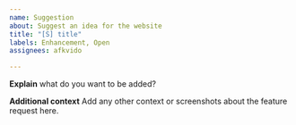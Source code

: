 ```yaml
---
name: Suggestion
about: Suggest an idea for the website
title: "[S] title"
labels: Enhancement, Open
assignees: afkvido

---
```


**Explain**
what do you want to be added?

**Additional context**
Add any other context or screenshots about the feature request here.
